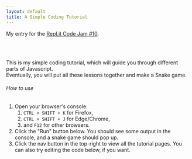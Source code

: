 ```yaml
---
layout: default
title: A Simple Coding Tutorial
---
```


My entry for the [Repl.it Code Jam #10](https://repl.it/talk/announcements/Code-Jam-10/78974).

<br/><br/>

This is my simple coding tutorial, which will guide you through different parts of Javascript.\
Eventually, you will put all these lessons together and make a Snake game.

###### How to use

1. Open your browser's console:
    1. `CTRL + SHIFT + K` for Firefox,
    2. `CTRL + SHIFT + J` for Edge/Chrome,
    3. and `F12` for other browsers.
2. Click the "Run" button below. You should see some output in the console, and a snake game should pop up.
3. Click the nav button in the top-right to view all the tutorial pages. You can also try editing the code below, if you want.
<br/><br/>

<canvas id="canvas"></canvas>